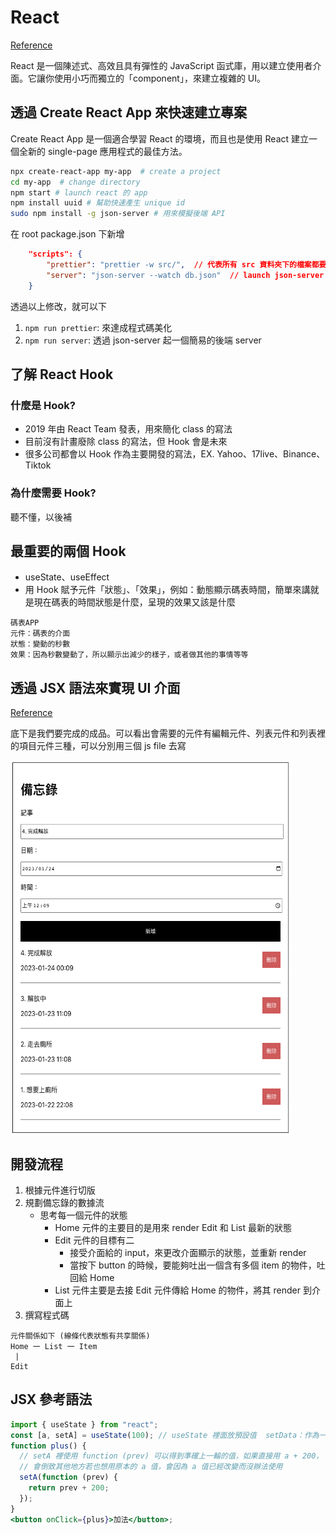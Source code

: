 # React

[Reference](https://zh-hant.reactjs.org/)

React 是一個陳述式、高效且具有彈性的 JavaScript 函式庫，用以建立使用者介面。它讓你使用小巧而獨立的「component」，來建立複雜的 UI。

## 透過 Create React App 來快速建立專案

Create React App 是一個適合學習 React 的環境，而且也是使用 React 建立一個全新的 single-page 應用程式的最佳方法。

```bash
npx create-react-app my-app  # create a project
cd my-app  # change directory
npm start # launch react 的 app
npm install uuid # 幫助快速產生 unique id
sudo npm install -g json-server # 用來模擬後端 API
```

在 root package.json 下新增

```json
	"scripts": {
		"prettier": "prettier -w src/",  // 代表所有 src 資料夾下的檔案都要用 prettier 格式化
		"server": "json-server --watch db.json"  // launch json-server  的語法
	}
```

透過以上修改，就可以下

1. `npm run prettier`: 來達成程式碼美化
2. `npm run server`: 透過 json-server 起一個簡易的後端 server

## 了解 React Hook

### 什麼是 Hook?

- 2019 年由 React Team 發表，用來簡化 class 的寫法
- 目前沒有計畫廢除 class 的寫法，但 Hook 會是未來
- 很多公司都會以 Hook 作為主要開發的寫法，EX. Yahoo、17live、Binance、Tiktok

### 為什麼需要 Hook?

聽不懂，以後補

## 最重要的兩個 Hook

- useState、useEffect
- 用 Hook 賦予元件「狀態」、「效果」，例如：動態顯示碼表時間，簡單來講就是現在碼表的時間狀態是什麼，呈現的效果又該是什麼

```
碼表APP
元件：碼表的介面
狀態：變動的秒數
效果：因為秒數變動了，所以顯示出減少的樣子，或者做其他的事情等等
```

## 透過 JSX 語法來實現 UI 介面

[Reference](https://zh-hant.reactjs.org/docs/introducing-jsx.html)

底下是我們要完成的成品。可以看出會需要的元件有編輯元件、列表元件和列表裡的項目元件三種，可以分別用三個 js file 去寫

<img src="./Img/備忘錄.png " width = "450" height = "600" alt="備忘錄" align=center />

## 開發流程

1. 根據元件進行切版
2. 規劃備忘錄的數據流
   - 思考每一個元件的狀態
     - Home 元件的主要目的是用來 render Edit 和 List 最新的狀態
     - Edit 元件的目標有二
       - 接受介面給的 input，來更改介面顯示的狀態，並重新 render
       - 當按下 button 的時候，要能夠吐出一個含有多個 item 的物件，吐回給 Home
     - List 元件主要是去接 Edit 元件傳給 Home 的物件，將其 render 到介面上
3. 撰寫程式碼

```
元件關係如下 (線條代表狀態有共享關係)
Home 一 List 一 Item
 |
Edit
```

## JSX 參考語法

```jsx
import { useState } from "react";
const [a, setA] = useState(100); // useState 裡面放預設值  setData：作為一個 function 讓 data 改變
function plus() {
  // setA 裡使用 function (prev) 可以得到準確上一輪的值，如果直接用 a + 200，
  // 會倒致其他地方若也想用原本的 a 值，會因為 a 值已經改變而沒辦法使用
  setA(function (prev) {
    return prev + 200;
  });
}
<button onClick={plus}>加法</button>;
```
